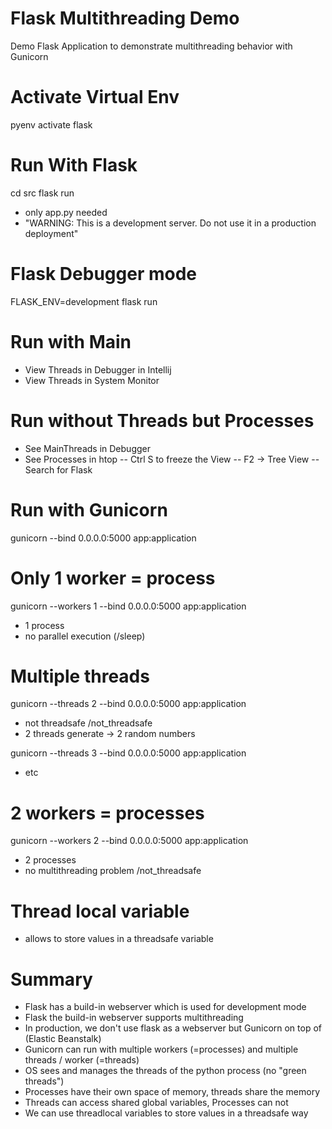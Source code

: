 # Flask Multithreading Demo

Demo Flask Application to demonstrate multithreading behavior with Gunicorn


# Activate Virtual Env
pyenv activate flask


# Run With Flask
cd src 
flask run

- only app.py needed
- "WARNING: This is a development server. Do not use it in a production deployment"


# Flask Debugger mode

FLASK_ENV=development flask run


# Run with Main

- View Threads in Debugger in Intellij
- View Threads in System Monitor


# Run without Threads but Processes 

- See MainThreads in Debugger
- See Processes in htop
-- Ctrl S to freeze the View
-- F2 -> Tree View
-- Search for Flask


# Run with Gunicorn

gunicorn --bind 0.0.0.0:5000 app:application


# Only 1 worker = process
gunicorn --workers 1 --bind 0.0.0.0:5000 app:application

- 1 process
- no parallel execution (/sleep)


# Multiple threads
gunicorn --threads 2 --bind 0.0.0.0:5000 app:application

- not threadsafe /not_threadsafe
- 2 threads generate -> 2 random numbers

gunicorn --threads 3 --bind 0.0.0.0:5000 app:application
- etc


# 2 workers = processes
gunicorn --workers 2 --bind 0.0.0.0:5000 app:application

- 2 processes
- no multithreading problem /not_threadsafe


# Thread local variable

- allows to store values in a threadsafe variable


# Summary

- Flask has a build-in webserver which is used for development mode
- Flask the build-in webserver supports multithreading
- In production, we don't use flask as a webserver but Gunicorn on top of (Elastic Beanstalk)
- Gunicorn can run with multiple workers (=processes) and multiple threads / worker (=threads)
- OS sees and manages the threads of the python process (no "green threads")
- Processes have their own space of memory, threads share the memory
- Threads can access shared global variables, Processes can not
- We can use threadlocal variables to store values in a threadsafe way